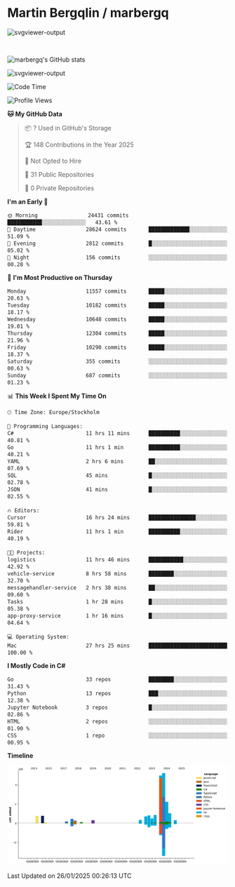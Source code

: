 # Martin Bergqlin / marbergq

![svgviewer-output](https://user-images.githubusercontent.com/2405410/206014777-22d41ecb-c24f-421d-b7d9-bba2cb5bb0de.svg)

<br>

<!--- [![Martin's Week](https://github-readme-stats.vercel.app/api/wakatime?username=marbergq&theme=dark)](https://github.com/anuraghazra/github-readme-stats) -->

![marbergq's GitHub stats](https://github-readme-stats.vercel.app/api?username=marbergq&count_private=true&show_icons=true)

![svgviewer-output](https://wakatime.com/badge/user/3f0a2069-6683-4e19-9a4a-7d21ea815067.svg)

<!--START_SECTION:waka-->
![Code Time](http://img.shields.io/badge/Code%20Time-4%2C757%20hrs%2014%20mins-blue)

![Profile Views](http://img.shields.io/badge/Profile%20Views-0-blue)

**🐱 My GitHub Data** 

> 📦 ? Used in GitHub's Storage 
 > 
> 🏆 148 Contributions in the Year 2025
 > 
> 🚫 Not Opted to Hire
 > 
> 📜 31 Public Repositories 
 > 
> 🔑 0 Private Repositories 
 > 
**I'm an Early 🐤** 

```text
🌞 Morning                24431 commits       ███████████░░░░░░░░░░░░░░   43.61 % 
🌆 Daytime                28624 commits       █████████████░░░░░░░░░░░░   51.09 % 
🌃 Evening                2812 commits        █░░░░░░░░░░░░░░░░░░░░░░░░   05.02 % 
🌙 Night                  156 commits         ░░░░░░░░░░░░░░░░░░░░░░░░░   00.28 % 
```
📅 **I'm Most Productive on Thursday** 

```text
Monday                   11557 commits       █████░░░░░░░░░░░░░░░░░░░░   20.63 % 
Tuesday                  10182 commits       █████░░░░░░░░░░░░░░░░░░░░   18.17 % 
Wednesday                10648 commits       █████░░░░░░░░░░░░░░░░░░░░   19.01 % 
Thursday                 12304 commits       █████░░░░░░░░░░░░░░░░░░░░   21.96 % 
Friday                   10290 commits       █████░░░░░░░░░░░░░░░░░░░░   18.37 % 
Saturday                 355 commits         ░░░░░░░░░░░░░░░░░░░░░░░░░   00.63 % 
Sunday                   687 commits         ░░░░░░░░░░░░░░░░░░░░░░░░░   01.23 % 
```


📊 **This Week I Spent My Time On** 

```text
🕑︎ Time Zone: Europe/Stockholm

💬 Programming Languages: 
C#                       11 hrs 11 mins      ██████████░░░░░░░░░░░░░░░   40.81 % 
Go                       11 hrs 1 min        ██████████░░░░░░░░░░░░░░░   40.21 % 
YAML                     2 hrs 6 mins        ██░░░░░░░░░░░░░░░░░░░░░░░   07.69 % 
SQL                      45 mins             █░░░░░░░░░░░░░░░░░░░░░░░░   02.78 % 
JSON                     41 mins             █░░░░░░░░░░░░░░░░░░░░░░░░   02.55 % 

🔥 Editors: 
Cursor                   16 hrs 24 mins      ███████████████░░░░░░░░░░   59.81 % 
Rider                    11 hrs 1 min        ██████████░░░░░░░░░░░░░░░   40.19 % 

🐱‍💻 Projects: 
logistics                11 hrs 46 mins      ███████████░░░░░░░░░░░░░░   42.92 % 
vehicle-service          8 hrs 58 mins       ████████░░░░░░░░░░░░░░░░░   32.70 % 
messagehandler-service   2 hrs 38 mins       ██░░░░░░░░░░░░░░░░░░░░░░░   09.60 % 
Tasks                    1 hr 28 mins        █░░░░░░░░░░░░░░░░░░░░░░░░   05.38 % 
app-proxy-service        1 hr 16 mins        █░░░░░░░░░░░░░░░░░░░░░░░░   04.64 % 

💻 Operating System: 
Mac                      27 hrs 25 mins      █████████████████████████   100.00 % 
```

**I Mostly Code in C#** 

```text
Go                       33 repos            ████████░░░░░░░░░░░░░░░░░   31.43 % 
Python                   13 repos            ███░░░░░░░░░░░░░░░░░░░░░░   12.38 % 
Jupyter Notebook         3 repos             █░░░░░░░░░░░░░░░░░░░░░░░░   02.86 % 
HTML                     2 repos             ░░░░░░░░░░░░░░░░░░░░░░░░░   01.90 % 
CSS                      1 repo              ░░░░░░░░░░░░░░░░░░░░░░░░░   00.95 % 
```



**Timeline**

![Lines of Code chart](https://raw.githubusercontent.com/marbergq/marbergq/main/assets/bar_graph.png)


 Last Updated on 26/01/2025 00:26:13 UTC
<!--END_SECTION:waka-->
